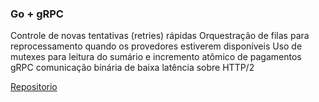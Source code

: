 ### Go + gRPC

Controle de novas tentativas (retries) rápidas
Orquestração de filas para reprocessamento quando os provedores estiverem disponíveis
Uso de mutexes para leitura do sumário e incremento atômico de pagamentos
gRPC comunicação binária de baixa latência sobre HTTP/2

[Repositorio](https://github.com/joaocrleite/rinha-backend-2025-go-grpc)

